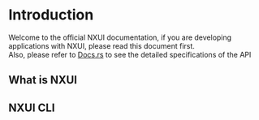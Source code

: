 # Introduction
Welcome to the official NXUI documentation, if you are developing applications with NXUI, please read this document first.  
Also, please refer to [Docs.rs](https://docs.rs/nxui) to see the detailed specifications of the API  

## What is NXUI

## NXUI CLI